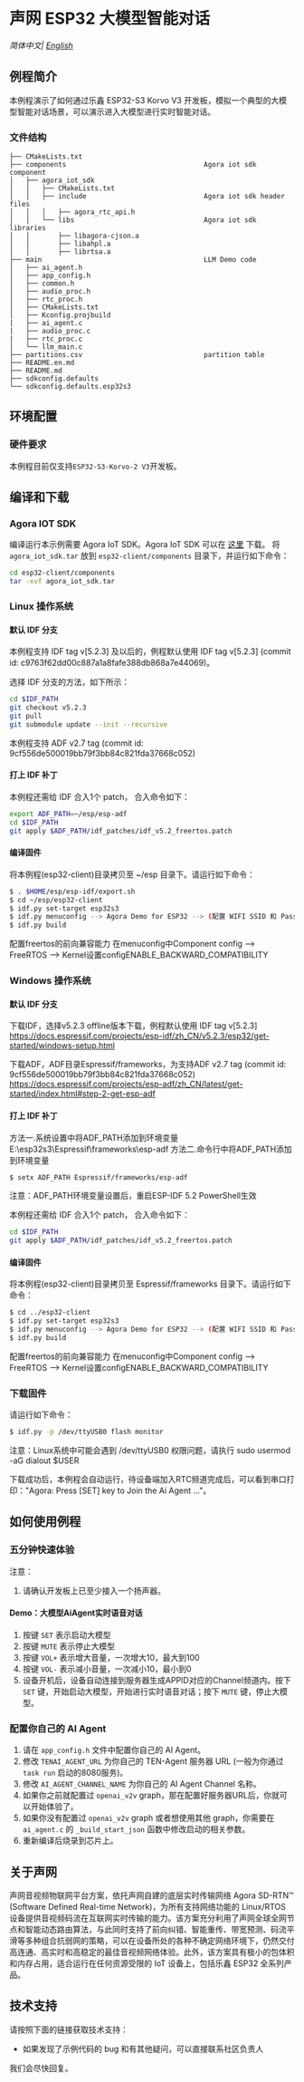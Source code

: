 # 声网 ESP32 大模型智能对话

*简体中文| [English](README.en.md)*

## 例程简介

本例程演示了如何通过乐鑫 ESP32-S3 Korvo V3 开发板，模拟一个典型的大模型智能对话场景，可以演示进入大模型进行实时智能对话。

### 文件结构
```
├── CMakeLists.txt
├── components                                  Agora iot sdk component
│   ├── agora_iot_sdk
│   │   ├── CMakeLists.txt
│   │   ├── include                             Agora iot sdk header files
│   │   │   ├── agora_rtc_api.h
│   │   └── libs                                Agora iot sdk libraries                      
│   │       ├── libagora-cjson.a
│   │       ├── libahpl.a
│   │       ├── librtsa.a
├── main                                        LLM Demo code
│   ├── ai_agent.h
│   ├── app_config.h
│   ├── common.h
│   ├── audio_proc.h
│   ├── rtc_proc.h
│   ├── CMakeLists.txt
│   ├── Kconfig.projbuild
|   ├── ai_agent.c
|   ├── audio_proc.c
|   ├── rtc_proc.c
│   └── llm_main.c
├── partitions.csv                              partition table
├── README.en.md
├── README.md
├── sdkconfig.defaults
└── sdkconfig.defaults.esp32s3
```

## 环境配置

### 硬件要求

本例程目前仅支持`ESP32-S3-Korvo-2 V3`开发板。

## 编译和下载

### Agora IOT SDK

编译运行本示例需要 Agora IoT SDK。Agora IoT SDK 可以在 [这里](https://rte-store.s3.amazonaws.com/agora_iot_sdk.tar) 下载。
将 `agora_iot_sdk.tar` 放到 `esp32-client/components` 目录下，并运行如下命令：

```bash
cd esp32-client/components
tar -xvf agora_iot_sdk.tar
```

### Linux 操作系统

#### 默认 IDF 分支

本例程支持 IDF tag v[5.2.3] 及以后的，例程默认使用 IDF tag v[5.2.3] (commit id: c9763f62dd00c887a1a8fafe388db868a7e44069)。

选择 IDF 分支的方法，如下所示：
```bash
cd $IDF_PATH
git checkout v5.2.3
git pull
git submodule update --init --recursive
```

本例程支持 ADF v2.7 tag (commit id: 9cf556de500019bb79f3bb84c821fda37668c052)

#### 打上 IDF 补丁

本例程还需给 IDF 合入1个 patch， 合入命令如下：
```bash
export ADF_PATH=~/esp/esp-adf
cd $IDF_PATH
git apply $ADF_PATH/idf_patches/idf_v5.2_freertos.patch
```

#### 编译固件

将本例程(esp32-client)目录拷贝至 ~/esp 目录下。请运行如下命令：
```bash
$ . $HOME/esp/esp-idf/export.sh
$ cd ~/esp/esp32-client
$ idf.py set-target esp32s3
$ idf.py menuconfig	--> Agora Demo for ESP32 --> (配置 WIFI SSID 和 Password)
$ idf.py build
```
配置freertos的前向兼容能力
在menuconfig中Component config --> FreeRTOS --> Kernel设置configENABLE_BACKWARD_COMPATIBILITY

### Windows 操作系统

#### 默认 IDF 分支

下载IDF，选择v5.2.3 offline版本下载，例程默认使用 IDF tag v[5.2.3]
https://docs.espressif.com/projects/esp-idf/zh_CN/v5.2.3/esp32/get-started/windows-setup.html

下载ADF，ADF目录Espressif/frameworks，为支持ADF v2.7 tag (commit id: 9cf556de500019bb79f3bb84c821fda37668c052)
https://docs.espressif.com/projects/esp-adf/zh_CN/latest/get-started/index.html#step-2-get-esp-adf


#### 打上 IDF 补丁

方法一.系统设置中将ADF_PATH添加到环境变量
E:\esp32s3\Espressif\frameworks\esp-adf
方法二.命令行中将ADF_PATH添加到环境变量
```bash
$ setx ADF_PATH Espressif/frameworks/esp-adf
```

注意：ADF_PATH环境变量设置后，重启ESP-IDF 5.2 PowerShell生效

本例程还需给 IDF 合入1个 patch， 合入命令如下：
```bash
cd $IDF_PATH
git apply $ADF_PATH/idf_patches/idf_v5.2_freertos.patch
```

#### 编译固件

将本例程(esp32-client)目录拷贝至 Espressif/frameworks 目录下。请运行如下命令：
```bash
$ cd ../esp32-client
$ idf.py set-target esp32s3
$ idf.py menuconfig	--> Agora Demo for ESP32 --> (配置 WIFI SSID 和 Password)
$ idf.py build
```
配置freertos的前向兼容能力
在menuconfig中Component config --> FreeRTOS --> Kernel设置configENABLE_BACKWARD_COMPATIBILITY


### 下载固件

请运行如下命令：
```bash
$ idf.py -p /dev/ttyUSB0 flash monitor
```
注意：Linux系统中可能会遇到 /dev/ttyUSB0 权限问题，请执行 sudo usermod -aG dialout $USER

下载成功后，本例程会自动运行，待设备端加入RTC频道完成后，可以看到串口打印："Agora: Press [SET] key to Join the Ai Agent ..."。


## 如何使用例程

### 五分钟快速体验

注意：

1. 请确认开发板上已至少接入一个扬声器。

#### Demo：大模型AiAgent实时语音对话

1. 按键 `SET` 表示启动大模型
2. 按键 `MUTE` 表示停止大模型
3. 按键 `VOL+` 表示增大音量，一次增大10，最大到100
4. 按键 `VOL-` 表示减小音量，一次减小10，最小到0
5. 设备开机后，设备自动连接到服务器生成APPID对应的Channel频道内。按下 `SET` 键，开始启动大模型，开始进行实时语音对话；按下 `MUTE` 键，停止大模型。

### 配置你自己的 AI Agent

1. 请在 `app_config.h` 文件中配置你自己的 AI Agent。
2. 修改 `TENAI_AGENT_URL` 为你自己的 TEN-Agent 服务器 URL (一般为你通过 `task run` 启动的8080服务)。
3. 修改 `AI_AGENT_CHANNEL_NAME` 为你自己的 AI Agent Channel 名称。
4. 如果你之前就配置过 `openai_v2v` graph，那在配置好服务器URL后，你就可以开始体验了。
5. 如果你没有配置过 `openai_v2v` graph 或者想使用其他 graph，你需要在 `ai_agent.c` 的 `_build_start_json` 函数中修改启动的相关参数。
6. 重新编译后烧录到芯片上。


## 关于声网

声网音视频物联网平台方案，依托声网自建的底层实时传输网络 Agora SD-RTN™ (Software Defined Real-time Network)，为所有支持网络功能的 Linux/RTOS 设备提供音视频码流在互联网实时传输的能力。该方案充分利用了声网全球全网节点和智能动态路由算法，与此同时支持了前向纠错、智能重传、带宽预测、码流平滑等多种组合抗弱网的策略，可以在设备所处的各种不确定网络环境下，仍然交付高连通、高实时和高稳定的最佳音视频网络体验。此外，该方案具有极小的包体积和内存占用，适合运行在任何资源受限的 IoT 设备上，包括乐鑫 ESP32 全系列产品。

## 技术支持

请按照下面的链接获取技术支持：

- 如果发现了示例代码的 bug 和有其他疑问，可以直接联系社区负责人

我们会尽快回复。

